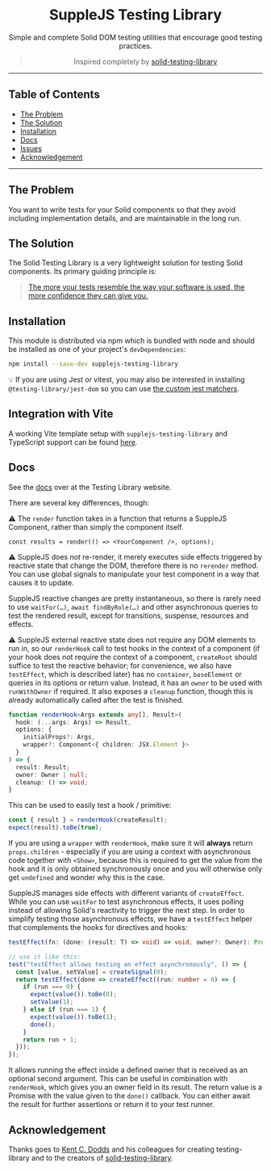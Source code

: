 <div align="center">
<h1>SuppleJS Testing Library</h1>
<p>Simple and complete Solid DOM testing utilities that encourage good testing practices.</p>

> Inspired completely by [solid-testing-library](https://github.com/solidjs/solid-testing-library)

</div>

---

## Table of Contents

- [The Problem](#the-problem)
- [The Solution](#the-solution)
- [Installation](#installation)
- [Docs](#docs)
- [Issues](#issues)
- [Acknowledgement](#acknowledgment)

---

## The Problem

You want to write tests for your Solid components so that they avoid including implementation details, and are maintainable in the long run.

## The Solution

The Solid Testing Library is a very lightweight solution for testing Solid components. Its primary guiding principle is:

> [The more your tests resemble the way your software is used, the more confidence they can give you.](https://twitter.com/kentcdodds/status/977018512689455106)

## Installation

This module is distributed via npm which is bundled with node and should be installed
as one of your project's `devDependencies`:

```sh
npm install --save-dev supplejs-testing-library
```

💡 If you are using Jest or vitest, you may also be interested in installing `@testing-library/jest-dom` so you can use
[the custom jest matchers](https://github.com/testing-library/jest-dom).

## Integration with Vite

A working Vite template setup with `supplejs-testing-library` and TypeScript support can be found [here](https://github.com/solidjs/templates/tree/main/ts-vitest).

## Docs

See the [docs](https://testing-library.com/docs/preact-testing-library/intro) over at the Testing Library website.

There are several key differences, though:

⚠️ The `render` function takes in a function that returns a SuppleJS Component, rather than simply the component itself.

```tsx
const results = render(() => <YourComponent />, options);
```

⚠️ SuppleJS does _not_ re-render, it merely executes side effects triggered by reactive state that change the DOM, therefore there is no `rerender` method. You can use global signals to manipulate your test component in a way that causes it to update.

SuppleJS reactive changes are pretty instantaneous, so there is rarely need to use `waitFor(…)`, `await findByRole(…)` and other asynchronous queries to test the rendered result, except for transitions, suspense, resources and effects.

⚠️ SuppleJS external reactive state does not require any DOM elements to run in, so our `renderHook` call to test hooks in the context of a component (if your hook does not require the context of a component, `createRoot` should suffice to test the reactive behavior; for convenience, we also have `testEffect`, which is described later) has no `container`, `baseElement` or queries in its options or return value. Instead, it has an `owner` to be used with `runWithOwner` if required. It also exposes a `cleanup` function, though this is already automatically called after the test is finished.

```ts
function renderHook<Args extends any[], Result>(
  hook: (...args: Args) => Result,
  options: {
    initialProps?: Args,
    wrapper?: Component<{ children: JSX.Element }>
  }
) => {
  result: Result;
  owner: Owner | null;
  cleanup: () => void;
}
```

This can be used to easily test a hook / primitive:

```ts
const { result } = renderHook(createResult);
expect(result).toBe(true);
```

If you are using a `wrapper` with `renderHook`, make sure it will **always** return `props.children` - especially if you are using a context with asynchronous code together with `<Show>`, because this is required to get the value from the hook and it is only obtained synchronously once and you will otherwise only get `undefined` and wonder why this is the case.

SuppleJS manages side effects with different variants of `createEffect`. While you can use `waitFor` to test asynchronous effects, it uses polling instead of allowing Solid's reactivity to trigger the next step. In order to simplify testing those asynchronous effects, we have a `testEffect` helper that complements the hooks for directives and hooks:

```ts
testEffect(fn: (done: (result: T) => void) => void, owner?: Owner): Promise<T>

// use it like this:
test("testEffect allows testing an effect asynchronously", () => {
  const [value, setValue] = createSignal(0);
  return testEffect(done => createEffect((run: number = 0) => {
    if (run === 0) {
      expect(value()).toBe(0);
      setValue(1);
    } else if (run === 1) {
      expect(value()).toBe(1);
      done();
    }
    return run + 1;
  }));
});
```

It allows running the effect inside a defined owner that is received as an optional second argument. This can be useful in combination with `renderHook`, which gives you an owner field in its result. The return value is a Promise with the value given to the `done()` callback. You can either await the result for further assertions or return it to your test runner.

## Acknowledgement

Thanks goes to [Kent C. Dodds](https://kentcdodds.com/) and his colleagues for creating testing-library and to the creators of [solid-testing-library](https://github.com/solidjs/solid-testing-library).

